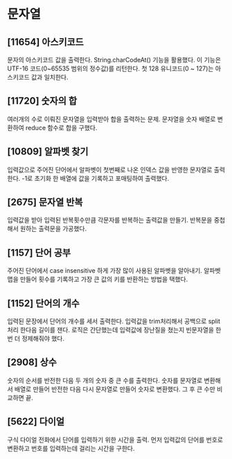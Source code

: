 # 문자열

## [11654] 아스키코드

문자의 아스키코드 값을 출력한다. String.charCodeAt() 기능을 활용했다. 이 기능은 UTF-16 코드(0~65535 범위의 정수값)를 리턴한다. 첫 128 유니코드(0 ~ 127)는 아스키코드 값과 일치한다.

## [11720] 숫자의 합

여러개의 수로 이뤄진 문자열을 입력받아 합을 출력하는 문제. 문자열을 숫자 배열로 변환하여 reduce 함수로 합을 구했다.

## [10809] 알파벳 찾기

입력값으로 주어진 단어에서 알파벳이 첫번째로 나온 인덱스 값을 반영한 문자열로 출력한다. -1로 초기화 한 배열에 값을 기록하고 포매팅하여 출력했다.

## [2675] 문자열 반복

입력값을 받아 입력된 반복횟수만큼 각문자를 반복하는 출력값을 만들기. 반복문을 중첩해서 원하는 출력문을 가공했다.

## [1157] 단어 공부

주어진 단어에서 case insensitive 하게 가장 많이 사용된 알파벳을 알아내기. 알파벳 맵을 만들어 횟수를 기록하고 가장 큰 값의 키를 반환하는 방법을 택했다.

## [1152] 단어의 개수

입력된 문장에서 단어의 개수를 세서 출력한다. 입력값을 trim처리해서 공백으로 split처리 한다음 길이를 잰다. 로직은 간단했는데 입력값에 장난질을 쳤는지 빈문자열을 한번 더 정제해줘야 했다.

## [2908] 상수

숫자의 순서를 반전한 다음 두 개의 숫자 중 큰 수를 출력한다. 숫자를 문자열로 변환해서 배열로 만들어 반전한 다음 다시 문자열로 만들어 숫자로 변환했다. 그 후 큰 수만 비교하면 끝.

## [5622] 다이얼

구식 다이얼 전화에서 단어를 입력하기 위한 시간을 출력. 먼저 입력값의 단어를 번호로 변환하고 번호를 입력하는데 걸리는 시간을 구한다.
